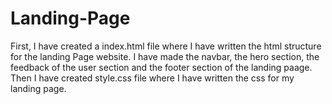 # Landing-Page

First, I have created a index.html file where I have written the html structure for the landing Page website. I have made the navbar, the hero section, the feedback of the user section and the footer section of the landing paage. Then I have created style.css file where I have written the css for my landing page.
